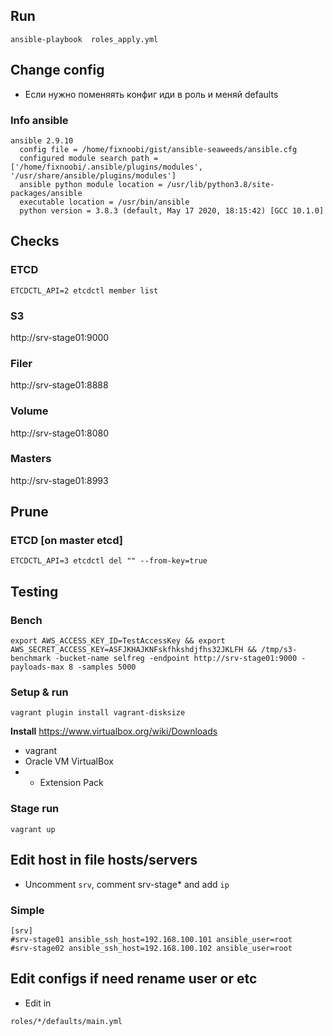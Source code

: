 ## Run 

```
ansible-playbook  roles_apply.yml
```

## Change config
* Если нужно поменяять конфиг иди в роль и меняй defaults


### Info ansible
```
ansible 2.9.10
  config file = /home/fixnoobi/gist/ansible-seaweeds/ansible.cfg
  configured module search path = ['/home/fixnoobi/.ansible/plugins/modules', '/usr/share/ansible/plugins/modules']
  ansible python module location = /usr/lib/python3.8/site-packages/ansible
  executable location = /usr/bin/ansible
  python version = 3.8.3 (default, May 17 2020, 18:15:42) [GCC 10.1.0]
```

## Checks
### ETCD
```
ETCDCTL_API=2 etcdctl member list
```

### S3
http://srv-stage01:9000

### Filer
http://srv-stage01:8888

### Volume
http://srv-stage01:8080

### Masters
http://srv-stage01:8993

## Prune
### ETCD [on master etcd]
```
ETCDCTL_API=3 etcdctl del "" --from-key=true
```

## Testing

### Bench
```
export AWS_ACCESS_KEY_ID=TestAccessKey && export AWS_SECRET_ACCESS_KEY=ASFJKHAJKNFskfhkshdjfhs32JKLFH && /tmp/s3-benchmark -bucket-name selfreg -endpoint http://srv-stage01:9000 -payloads-max 8 -samples 5000
```

### Setup & run

```
vagrant plugin install vagrant-disksize
```

**Install** https://www.virtualbox.org/wiki/Downloads 
* vagrant
* Oracle VM VirtualBox 
* * Extension Pack

### Stage run
```
vagrant up
```


## Edit host in file hosts/servers

* Uncomment `srv`, comment srv-stage* and add `ip`

### Simple
```
[srv]
#srv-stage01 ansible_ssh_host=192.168.100.101 ansible_user=root
#srv-stage02 ansible_ssh_host=192.168.100.102 ansible_user=root
```

## Edit configs if need rename user or etc

* Edit in 
```
roles/*/defaults/main.yml
```

